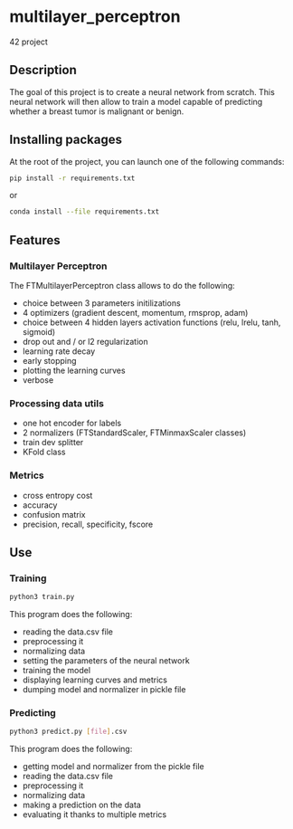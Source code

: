 # multilayer_perceptron
42 project


## Description
The goal of this project is to create a neural network from scratch. This neural network will then allow to train a model capable of predicting whether a breast tumor is malignant or benign.


## Installing packages
At the root of the project, you can launch one of the following commands:

```bash
pip install -r requirements.txt
```

or

```bash
conda install --file requirements.txt
```

## Features

### Multilayer Perceptron
The FTMultilayerPerceptron class allows to do the following:
- choice between 3 parameters initilizations
- 4 optimizers (gradient descent, momentum, rmsprop, adam)
- choice between 4 hidden layers activation functions (relu, lrelu, tanh, sigmoid)
- drop out and / or l2 regularization
- learning rate decay
- early stopping
- plotting the learning curves
- verbose

### Processing data utils
- one hot encoder for labels
- 2 normalizers (FTStandardScaler, FTMinmaxScaler classes)
- train dev splitter
- KFold class

### Metrics
- cross entropy cost
- accuracy
- confusion matrix
- precision, recall, specificity, fscore

## Use

### Training

```bash
python3 train.py
```

This program does the following:
- reading the data.csv file
- preprocessing it
- normalizing data
- setting the parameters of the neural network
- training the model
- displaying learning curves and metrics
- dumping model and normalizer in pickle file

### Predicting

```bash
python3 predict.py [file].csv
```

This program does the following:
- getting model and normalizer from the pickle file
- reading the data.csv file
- preprocessing it
- normalizing data
- making a prediction on the data
- evaluating it thanks to multiple metrics
